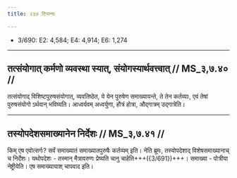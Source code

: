 ```yaml
---
title: २३७ टिप्पन्यः

---
```

- 3/690: E2: 4,584; E4: 4,914; E6: 1,274

____________________________________________


## तत्संयोगात् कर्मणो व्यवस्था स्यात्, संयोगस्यार्थवत्त्वात् // MS_३,७.४० //

तत्संयोगाद् विशिष्टपुरुषसंयोगात्, व्यवतिष्ठेत, ये येन पुरुषेण समाख्यायन्ते, ते तेन कर्तव्याः, एवं तेषां पुरुषसंयोगो ऽर्थवान् भविष्यति। आध्वर्यवम् अध्वर्युणा, हौत्रं होत्रा, औद्गात्रम् उद्गात्रेति।


____________________________________________


## तस्योपदेशसमाख्यानेन निर्देशः // MS_३,७.४१ //

किम् एष एवोत्सर्गः? सर्वं समाख्यातं समाख्यातपुरुषैः कर्तव्यम् इति। नेति ब्रूमः, तस्योपदेशाद् विशेषसमाख्यानाच् च निर्देशः। यथोपदेशः - तस्मान् मैत्रावरुणः प्रेष्यति चानु चाहेति+++({3/691})+++। समाख्या - पोत्रीया नेष्ट्रीयेति। एष समाख्यायाश् चापवाद इति।

